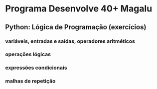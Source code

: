 # Programa Desenvolve 40+ Magalu 
## Python: Lógica de Programação (exercícios)

### variáveis, entradas e saídas, operadores aritméticos
### operações lógicas
### expressões condicionais
### malhas de repetição
